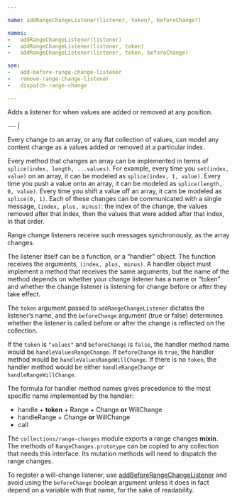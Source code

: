 ```yaml
---

name: addRangeChangeListener(listener, token?, beforeChange?)

names:
-   addRangeChangeListener(listener)
-   addRangeChangeListener(listener, token)
-   addRangeChangeListener(listener, token, beforeChange)

see:
-   add-before-range-change-listener
-   remove-range-change-listener
-   dispatch-range-change

---
```


Adds a listener for when values are added or removed at any position.

--- |

Every change to an array, or any flat collection of values, can model any
content change as a values added or removed at a particular index.

Every method that changes an array can be implemented in terms of `splice(index,
length, ...values)`.
For example, every time you `set(index, value)` on an array, it can be modeled
as `splice(index, 1, value)`.
Every time you push a value onto an array, it can be modeled as `splice(length,
0, value)`.
Every time you shift a value off an array, it cam be modeled as `splice(0, 1)`.
Each of these changes can be communicated with a single message, `(index, plus,
minus)`: the index of the change, the values removed after that index, then the
values that were added after that index, in that order.

Range change listeners receive such messages synchronously, as the array
changes.

The listener itself can be a function, or a “handler” object.
The function receives the arguments, `(index, plus, minus)`.
A handler object must implement a method that receives the same arguments, but
the name of the method depends on whether your change listener has a name or
“token” and whether the change listener is listening for change before or after
they take effect.

The `token` argument passed to `addRangeChangeListener` dictates the listener’s
name, and the `beforeChange` argument (true or false) determines whether the
listener is called before or after the change is reflected on the collection.

If the `token` is `"values"` and `beforeChange` is `false`, the handler method
name would be `handleValuesRangeChange`.
If `beforeChange` is `true`, the handler method would be
`handleValuesRangeWillChange`.
If there is no `token`, the handler method would be either `handleRangeChange`
or `handleRangeWillChange`.

The formula for handler method names gives precedence to the most specific name
implemented by the handler:

-   handle + **token** + Range + Change **or** WillChange
-   handleRange + Change **or** WillChange
-   call

The `collections/range-changes` module exports a range changes **mixin**.
The methods of `RangeChanges.prototype` can be copied to any collection
that needs this interface.  Its mutation methods will need to dispatch
the range changes.

To register a will-change listener, use
[addBeforeRangeChangeListener](add-before-range-change-listener) and avoid using
the `beforeChange` boolean argument unless it does in fact depend on a variable
with that name, for the sake of readability.

